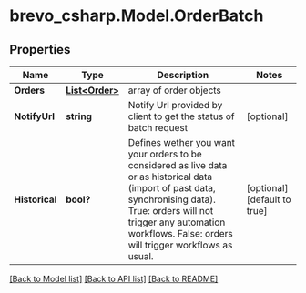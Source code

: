 # brevo_csharp.Model.OrderBatch
## Properties

Name | Type | Description | Notes
------------ | ------------- | ------------- | -------------
**Orders** | [**List&lt;Order&gt;**](Order.md) | array of order objects | 
**NotifyUrl** | **string** | Notify Url provided by client to get the status of batch request | [optional] 
**Historical** | **bool?** | Defines wether you want your orders to be considered as live data or as historical data (import of past data, synchronising data). True: orders will not trigger any automation workflows. False: orders will trigger workflows as usual. | [optional] [default to true]

[[Back to Model list]](../README.md#documentation-for-models) [[Back to API list]](../README.md#documentation-for-api-endpoints) [[Back to README]](../README.md)

